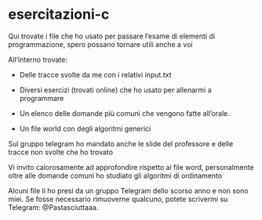 # esercitazioni-c
Qui trovate i file che ho usato per passare l’esame di elementi di programmazione, spero possano tornare utili anche a voi

All’interno trovate:

* Delle tracce svolte da me con i relativi input.txt

* Diversi esercizi (trovati online) che ho usato per allenarmi a programmare

* Un elenco delle domande più comuni che vengono fatte all’orale.
  
* Un file world con degli algoritmi generici

Sul gruppo telegram ho mandato anche le slide del professore e delle tracce non svolte che ho trovato

Vi invito calorosamente ad approfondire rispetto ai file word, personalmente oltre alle domande comuni ho studiato gli algoritmi di ordinamento

Alcuni file li ho presi da un gruppo Telegram dello scorso anno e non sono miei. Se fosse necessario rimuoverne qualcuno, potete scrivermi su Telegram: @Pastasciuttaaa.
